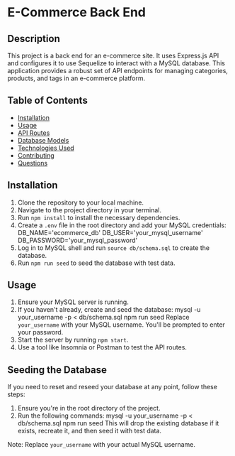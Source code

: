 # E-Commerce Back End

## Description

This project is a back end for an e-commerce site. It uses Express.js API and configures it to use Sequelize to interact with a MySQL database. This application provides a robust set of API endpoints for managing categories, products, and tags in an e-commerce platform.

## Table of Contents

- [Installation](#installation)
- [Usage](#usage)
- [API Routes](#api-routes)
- [Database Models](#database-models)
- [Technologies Used](#technologies-used)
- [Contributing](#contributing)
- [Questions](#questions)

## Installation

1. Clone the repository to your local machine.
2. Navigate to the project directory in your terminal.
3. Run `npm install` to install the necessary dependencies.
4. Create a `.env` file in the root directory and add your MySQL credentials:
DB_NAME='ecommerce_db'
DB_USER='your_mysql_username'
DB_PASSWORD='your_mysql_password'
5. Log in to MySQL shell and run `source db/schema.sql` to create the database.
6. Run `npm run seed` to seed the database with test data.

## Usage

1. Ensure your MySQL server is running.
2. If you haven't already, create and seed the database:
mysql -u your_username -p < db/schema.sql
npm run seed
Replace `your_username` with your MySQL username. You'll be prompted to enter your password.
3. Start the server by running `npm start`.
4. Use a tool like Insomnia or Postman to test the API routes.


## Seeding the Database

If you need to reset and reseed your database at any point, follow these steps:

1. Ensure you're in the root directory of the project.
2. Run the following commands:
mysql -u your_username -p < db/schema.sql
npm run seed
This will drop the existing database if it exists, recreate it, and then seed it with test data.

Note: Replace `your_username` with your actual MySQL username.